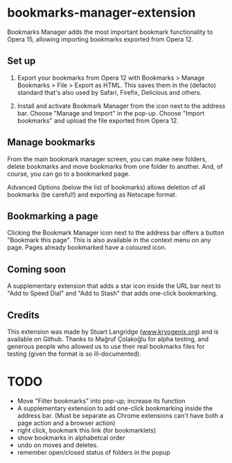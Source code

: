 bookmarks-manager-extension
===========================


Bookmarks Manager adds the most important bookmark functionality to Opera 15, allowing importing bookmarks exported from Opera 12.

## Set up ## 

1) Export your bookmarks from Opera 12 with Bookmarks > Manage Bookmarks > File > Export as HTML. This saves them in the (defacto) standard that's also used by Safari, Firefix, Delicious and others.

2) Install and activate Bookmark Manager from the icon next to the address bar. Choose "Manage and Import" in the pop-up. Choose "Import bookmarks" and upload the file exported from Opera 12. 

## Manage bookmarks ##

From the main bookmark manager screen, you can make new folders, delete bookmarks and move bookmarks from one folder to another. And, of course, you can go to a bookmarked page.

Advanced Options (below the list of bookmarks) allows deletion of all bookmarks (be careful!) and exporting as Netscape format.

## Bookmarking a page ##

Clicking the Bookmark Manager icon next to the address bar offers a button "Bookmark this page". This is also available in the context menu on any page. Pages already bookmarked have a coloured icon.

## Coming soon ##

A supplementary extension that adds a star icon inside the URL bar next to "Add to Speed Dial" and "Add to Stash" that adds one-click bookmarking.

## Credits ##

This extension was made by Stuart Langridge (www.kryogenix.org) and is available on Github. Thanks to Mağruf Çolakoğlu for alpha testing, and generous people who allowed us to use their real bookmarks files for testing (given the format is so ill-documented).


# TODO ##

- Move "Filter bookmarks" into pop-up; increase its function
- A supplementary extension to add one-click bookmarking inside the address bar. (Must be separate as Chrome extensions can't have both a page action and a browser action)
- right click, bookmark this link (for bookmarklets)
- show bookmarks in alphabetcal order
- undo on moves and deletes.
- remember open/closed status of folders in the popup
